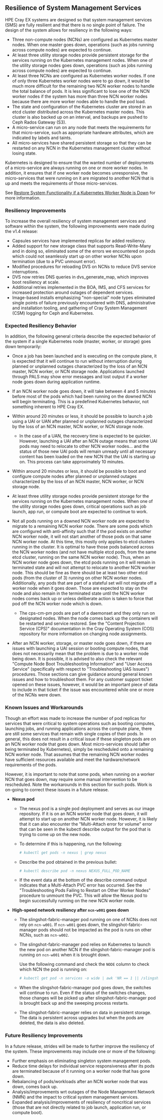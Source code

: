 ## Resilience of System Management Services

HPE Cray EX systems are designed so that system management services \(SMS\) are fully resilient and that there is no single point of failure. The design of the system allows for resiliency in the following ways:

-   Three non-compute nodes \(NCNs\) are configured as Kubernetes master nodes. When one master goes down, operations \(such as jobs running across compute nodes\) are expected to continue.
-   At least three utility storage nodes provide persistent storage for the services running on the Kubernetes management nodes. When one of the utility storage nodes goes down, operations \(such as jobs running across compute nodes\) are expected to continue.
-   At least three NCNs are configured as Kubernetes worker nodes. If one of only three Kubernetes worker nodes were to go down, it would be much more difficult for the remaining two NCN worker nodes to handle the total balance of pods. It is less significant to lose one of the NCN worker nodes if the system has more than three NCN worker nodes because there are more worker nodes able to handle the pod load.
-   The state and configuration of the Kubernetes cluster are stored in an etcd cluster distributed across the Kubernetes master nodes. This cluster is also backed up on an interval, and backups are pushed to Ceph Rados Gateway \(S3\).
-   A micro-service can run on any node that meets the requirements for that micro-service, such as appropriate hardware attributes, which are indicated by labels and taints.
-   All micro-services have shared persistent storage so that they can be restarted on any NCN in the Kubernetes management cluster without losing state.

Kubernetes is designed to ensure that the wanted number of deployments of a micro-service are always running on one or more worker nodes. In addition, it ensures that if one worker node becomes unresponsive, the micro-services that were running on it are migrated to another NCN that is up and meets the requirements of those micro-services.

See [Restore System Functionality if a Kubernetes Worker Node is Down](Restore_System_Functionality_if_a_Kubernetes_Worker_Node_is_Down.md) for more information.

### Resiliency Improvements

To increase the overall resiliency of system management services and software within the system, the following improvements were made during the v1.4 release:

-   Capsules services have implemented replicas for added resiliency.
-   Added support for new storage class that supports Read-Write-Many and in doing so, eliminated some of the errors we encountered on pods which could not seamlessly start up on other worker NCNs upon termination \(due to a PVC unmount error\).
-   Modified procedures for reloading DVS on NCNs to reduce DVS service interruptions.
-   DVS now retries DNS queries in dvs\_generate\_map, which improves boot resiliency at scale.
-   Additional retries implemented in the BOA, IMS, and CFS services for increased protection around outages of dependent services.
-   Image-based installs emphasizing "non-special" node types eliminated single points of failure previously encountered with DNS, administrative and installation tooling, and gathering of Cray System Management \(CSM\) logging for Ceph and Kubernetes.

### Expected Resiliency Behavior

In addition, the following general criteria describe the expected behavior of the system if a single Kubernetes node \(master, worker, or storage\) goes down temporarily:

-   Once a job has been launched and is executing on the compute plane, it is expected that it will continue to run without interruption during planned or unplanned outages characterized by the loss of an NCN master, NCN worker, or NCN storage node. Applications launched through PALS may show error messages and lost output if a worker node goes down during application runtime.
-   If an NCN worker node goes down, it will take between 4 and 5 minutes before most of the pods which had been running on the downed NCN will begin terminating. This is a predefined Kubernetes behavior, not something inherent to HPE Cray EX.
-   Within around 20 minutes or less, it should be possible to launch a job using a UAI or UAN after planned or unplanned outages characterized by the loss of an NCN master, NCN worker, or NCN storage node.
    -   In the case of a UAN, the recovery time is expected to be quicker. However, launching a UAI after an NCN outage means that some UAI pods may need to relocate to other NCN worker nodes... and the status of those new UAI pods will remain unready until all necessary content has been loaded on the new NCN that the UAI is starting up on. This process can take approximately 10 minutes.
-   Within around 20 minutes or less, it should be possible to boot and configure compute nodes after planned or unplanned outages characterized by the loss of an NCN master, NCN worker, or NCN storage node.

-   At least three utility storage nodes provide persistent storage for the services running on the Kubernetes management nodes. When one of the utility storage nodes goes down, critical operations such as job launch, app run, or compute boot are expected to continue to work.
-   Not all pods running on a downed NCN worker node are expected to migrate to a remaining NCN worker node. There are some pods which are configured with anti-affinity such that if the pod exists on another NCN worker node, it will not start another of those pods on that same NCN worker node. At this time, this mostly only applies to etcd clusters running in the cluster. It is optimal to have those pods balanced across the NCN worker nodes \(and not have multiple etcd pods, from the same etcd cluster, running on the same NCN worker node\). Thus, when an NCN worker node goes down, the etcd pods running on it will remain in terminated state and will not attempt to relocate to another NCN worker node. This should be fine as there should be at least two other etcd pods \(from the cluster of 3\) running on other NCN worker nodes. Additionally, any pods that are part of a stateful set will not migrate off a worker node when it goes down. Those are expected to stay on the node and also remain in the terminated state until the NCN worker nodes comes back up or unless deliberate action is taken to force that pod off the NCN worker node which is down.
    -   The cps-cm-pm pods are part of a daemonset and they only run on designated nodes. When the node comes back up the containers will be restarted and service restored. See the "Content Projection Service \(CPS\)" documentation in the Cray Operating System \(COS\) repository for more information on changing node assignments.
-   After an NCN worker, storage, or master node goes down, if there are issues with launching a UAI session or booting compute nodes, that does not necessarily mean that the problem is due to a worker node being down. It is possible, it is advised to also check the relevant "Compute Node Boot Troubleshooting Information" and "User Access Service" \(specifically with respect to "Troubleshooting UAS Issues"\) procedures. Those sections can give guidance around general known issues and how to troubleshoot them. For any customer support ticket opened on these issues, however, it would be an important piece of data to include in that ticket if the issue was encountered while one or more of the NCNs were down.

### Known Issues and Workarounds

Though an effort was made to increase the number of pod replicas for services that were critical to system operations such as booting computes, launching jobs, and running applications across the compute plane, there are still some services that remain with single copies of their pods. In general, this does not result in a critical issue if these singleton pods are on an NCN worker node that goes down. Most micro-services should \(after being terminated by Kubernetes\), simply be rescheduled onto a remaining NCN worker node. That assumes that the remaining NCN worker nodes have sufficient resources available and meet the hardware/network requirements of the pods.

However, it is important to note that some pods, when running on a worker NCN that goes down, may require some manual intervention to be rescheduled. Note the workarounds in this section for such pods. Work is on-going to correct these issues in a future release.

-   **Nexus pod**
    -   The nexus pod is a single pod deployment and serves as our image repository. If it is on an NCN worker node that goes down, it will attempt to start up on another NCN worker node. However, it is likely that it can also encounter the "Multi-Attach error for volume" error that can be seen in the kubectl describe output for the pod that is trying to come up on the new node.
    -   To determine if this is happening, run the following:

        ```bash
        # kubectl get pods -n nexus | grep nexus
        ```

    -   Describe the pod obtained in the previous bullet:

        ```bash
        # kubectl describe pod -n nexus NEXUS_FULL_POD_NAME
        ```

    -   If the event data at the bottom of the describe command output indicates that a Multi-Attach PVC error has occurred. See the "Troubleshooting Pods Failing to Restart on Other Worker Nodes" procedure to unmount the PVC. This will allow the Nexus pod to begin successfully running on the new NCN worker node.

-   **High-speed network resiliency after `ncn-w001` goes down**
    -   The slingshot-fabric-manager pod running on one of NCNs does not rely on `ncn-w001`. If `ncn-w001` goes down, the slingshot-fabric-manager pods should not be impacted as the pod is runs on other NCNs, such as `ncn-w002`.
    -   The slingshot-fabric-manager pod relies on Kubernetes to launch the new pod on another NCN if the slingshot-fabric-manager pod is running on `ncn-w001` when it is brought down.

        Use the following command and check the `NODE` column to check which NCN the pod is running on:

        ```bash
        # kubectl get pod -n services -o wide | awk 'NR == 1 || /slingshot-fabric-manager/'
        ```

    -   When the slingshot-fabric-manager pod goes down, the switches will continue to run. Even if the status of the switches changes, those changes will be picked up after slingshot-fabric-manager pod is brought back up and the sweeping process restarts.
    -   The slingshot-fabric-manager relies on data in persistent storage. The data is persistent across upgrades but when the pods are deleted, the data is also deleted.

### Future Resiliency Improvements

In a future release, strides will be made to further improve the resiliency of the system. These improvements may include one or more of the following:

-   Further emphasis on eliminating singleton system management pods.
-   Reduce time delays for individual service responsiveness after its pods are terminated because of it running on a worker node that has gone down.
-   Rebalancing of pods/workloads after an NCN worker node that was down, comes back up.
-   Analysis/improvements wrt outages of the Node Management Network \(NMN\) and the impact to critical system management services.
-   Expanded analysis/improvements of resiliency of noncritical services \(those that are not directly related to job launch, application run, or compute boot\).


